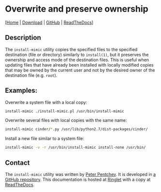 <!--
SPDX-FileCopyrightText: Peter Pentchev <roam@ringlet.net>
SPDX-License-Identifier: BSD-2-Clause
-->

# Overwrite and preserve ownership

\[[Home][ringlet-home] | [Download](download.md) | [GitHub][github] | [ReadTheDocs][readthedocs]\]

## Description

The `install-mimic` utility copies the specified files to the specified
destination (file or directory) similarly to `install(1)`, but it preserves
the ownership and access mode of the destination files.  This is useful when
updating files that have already been installed with locally modified copies
that may be owned by the current user and not by the desired owner of the
destination file (e.g. `root`).

## Examples:

Overwrite a system file with a local copy:

``` sh
install-mimic ./install-mimic.pl /usr/bin/install-mimic
```

Overwrite several files with local copies with the same name:

``` sh
install-mimic cinder/*.py /usr/lib/python2.7/dist-packages/cinder/
```

Install a new file similar to a system file:

``` sh
install-mimic -v -r /usr/bin/install-mimic install-none /usr/bin/
```

## Contact

The `install-mimic` utility was written by [Peter Pentchev][roam].
It is developed in [a GitHub repository][github]. This documentation is
hosted at [Ringlet][ringlet-home] with a copy at [ReadTheDocs][readthedocs].

[roam]: mailto:roam@ringlet.net "Peter Pentchev"
[github]: https://github.com/ppentchev/install-mimic "The install-mimic GitHub repository"
[readthedocs]: https://install-mimic.readthedocs.io/ "The install-mimic ReadTheDocs page"
[ringlet-home]: https://devel.ringlet.net/misc/install-mimic/ "The Ringlet install-mimic homepage"
